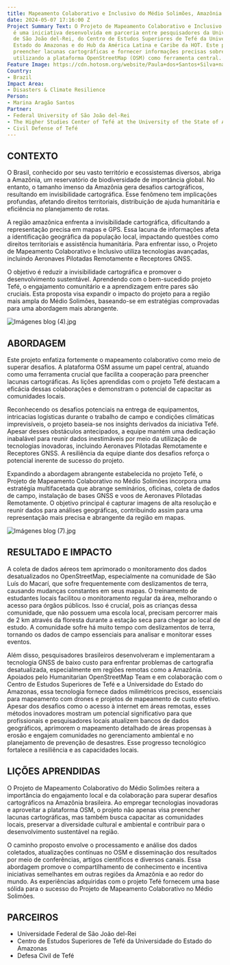 ```yaml
---
title: Mapeamento Colaborativo e Inclusivo do Médio Solimões, Amazônia
date: 2024-05-07 17:16:00 Z
Project Summary Text: O Projeto de Mapeamento Colaborativo e Inclusivo do Médio Solimões
  é uma iniciativa desenvolvida em parceria entre pesquisadores da Universidade Federal
  de São João del-Rei, do Centro de Estudos Superiores de Tefé da Universidade do
  Estado do Amazonas e do Hub da América Latina e Caribe da HOT. Este projeto visa
  preencher lacunas cartográficas e fornecer informações precisas sobre o Médio Solimões,
  utilizando a plataforma OpenStreetMap (OSM) como ferramenta central.
Feature Image: https://cdn.hotosm.org/website/Paula+dos+Santos+Silva+na+Amazo%CC%82nia.jpg
Country:
- Brazil
Impact Area:
- Disasters & Climate Resilience
Person:
- Marina Aragão Santos
Partner:
- Federal University of São João del-Rei
- The Higher Studies Center of Tefé at the University of the State of Amazonas
- Civil Defense of Tefé
---
```


## **CONTEXTO**
O Brasil, conhecido por seu vasto território e ecossistemas diversos, abriga a Amazônia, um reservatório de biodiversidade de importância global. No entanto, o tamanho imenso da Amazônia gera desafios cartográficos, resultando em invisibilidade cartográfica. Esse fenômeno tem implicações profundas, afetando direitos territoriais, distribuição de ajuda humanitária e eficiência no planejamento de rotas.

A região amazônica enfrenta a invisibilidade cartográfica, dificultando a representação precisa em mapas e GPS. Essa lacuna de informações afeta a identificação geográfica da população local, impactando questões como direitos territoriais e assistência humanitária. Para enfrentar isso, o Projeto de Mapeamento Colaborativo e Inclusivo utiliza tecnologias avançadas, incluindo Aeronaves Pilotadas Remotamente e Receptores GNSS.

O objetivo é reduzir a invisibilidade cartográfica e promover o desenvolvimento sustentável. Aprendendo com o bem-sucedido projeto Tefé, o engajamento comunitário e a aprendizagem entre pares são cruciais. Esta proposta visa expandir o impacto do projeto para a região mais ampla do Médio Solimões, baseando-se em estratégias comprovadas para uma abordagem mais abrangente.

![Imágenes blog (4).jpg](/uploads/Ima%CC%81genes%20blog%20(4).jpg)

## **ABORDAGEM**
Este projeto enfatiza fortemente o mapeamento colaborativo como meio de superar desafios. A plataforma OSM assume um papel central, atuando como uma ferramenta crucial que facilita a cooperação para preencher lacunas cartográficas. As lições aprendidas com o projeto Tefé destacam a eficácia dessas colaborações e demonstram o potencial de capacitar as comunidades locais.

Reconhecendo os desafios potenciais na entrega de equipamentos, intricacias logísticas durante o trabalho de campo e condições climáticas imprevisíveis, o projeto baseia-se nos insights derivados da iniciativa Tefé. Apesar desses obstáculos antecipados, a equipe mantém uma dedicação inabalável para reunir dados inestimáveis por meio da utilização de tecnologias inovadoras, incluindo Aeronaves Pilotadas Remotamente e Receptores GNSS. A resiliência da equipe diante dos desafios reforça o potencial inerente de sucesso do projeto.

Expandindo a abordagem abrangente estabelecida no projeto Tefé, o Projeto de Mapeamento Colaborativo no Médio Solimões incorpora uma estratégia multifacetada que abrange seminários, oficinas, coleta de dados de campo, instalação de bases GNSS e voos de Aeronaves Pilotadas Remotamente. O objetivo principal é capturar imagens de alta resolução e reunir dados para análises geográficas, contribuindo assim para uma representação mais precisa e abrangente da região em mapas.

![Imágenes blog (7).jpg](/uploads/Ima%CC%81genes%20blog%20(7).jpg)

## **RESULTADO E IMPACTO**
A coleta de dados aéreos tem aprimorado o monitoramento dos dados desatualizados no OpenStreetMap, especialmente na comunidade de São Luís do Macarí, que sofre frequentemente com deslizamentos de terra, causando mudanças constantes em seus mapas. O treinamento de estudantes locais facilitou o monitoramento regular da área, melhorando o acesso para órgãos públicos. Isso é crucial, pois as crianças dessa comunidade, que não possuem uma escola local, precisam percorrer mais de 2 km através da floresta durante a estação seca para chegar ao local de estudo. A comunidade sofre há muito tempo com deslizamentos de terra, tornando os dados de campo essenciais para analisar e monitorar esses eventos.

Além disso, pesquisadores brasileiros desenvolveram e implementaram a tecnologia GNSS de baixo custo para enfrentar problemas de cartografia desatualizada, especialmente em regiões remotas como a Amazônia. Apoiados pelo Humanitarian OpenStreetMap Team e em colaboração com o Centro de Estudos Superiores de Tefé e a Universidade do Estado do Amazonas, essa tecnologia fornece dados milimétricos precisos, essenciais para mapeamento com drones e projetos de mapeamento de custo efetivo. Apesar dos desafios como o acesso à internet em áreas remotas, esses métodos inovadores mostram um potencial significativo para que profissionais e pesquisadores locais atualizem bancos de dados geográficos, aprimorem o mapeamento detalhado de áreas propensas à erosão e engajem comunidades no gerenciamento ambiental e no planejamento de prevenção de desastres. Esse progresso tecnológico fortalece a resiliência e as capacidades locais.

## **LIÇÕES APRENDIDAS**
O Projeto de Mapeamento Colaborativo do Médio Solimões reitera a importância do engajamento local e da colaboração para superar desafios cartográficos na Amazônia brasileira. Ao empregar tecnologias inovadoras e aproveitar a plataforma OSM, o projeto não apenas visa preencher lacunas cartográficas, mas também busca capacitar as comunidades locais, preservar a diversidade cultural e ambiental e contribuir para o desenvolvimento sustentável na região.

O caminho proposto envolve o processamento e análise dos dados coletados, atualizações contínuas no OSM e disseminação dos resultados por meio de conferências, artigos científicos e diversos canais. Essa abordagem promove o compartilhamento de conhecimento e incentiva iniciativas semelhantes em outras regiões da Amazônia e ao redor do mundo. As experiências adquiridas com o projeto Tefé fornecem uma base sólida para o sucesso do Projeto de Mapeamento Colaborativo no Médio Solimões.

## **PARCEIROS**
* Universidade Federal de São João del-Rei
* Centro de Estudos Superiores de Tefé da Universidade do Estado do Amazonas
* Defesa Civil de Tefé